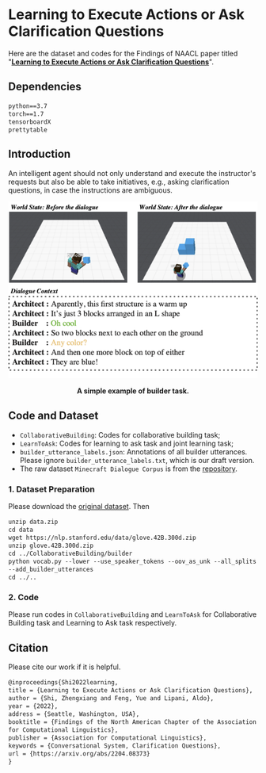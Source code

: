 # Learning to Execute Actions or Ask Clarification Questions
Here are the dataset and codes for the Findings of NAACL paper titled "[**Learning to Execute Actions or Ask Clarification Questions**](https://arxiv.org/abs/2204.08373)". 

## Dependencies

```
python==3.7
torch==1.7
tensorboardX
prettytable
```

## Introduction
An intelligent agent should not only understand and execute the instructor's requests but also be able to take initiatives, e.g., asking clarification questions, in case the instructions are ambiguous.

<p align="center">
    <img src="Asset/example.png" width="550">
</p>
<p align="center">
    <b>A simple example of builder task. </b>
</p>

## Code and Dataset
- `CollaborativeBuilding`: Codes for collaborative building task;
- `LearnToAsk`: Codes for learning to ask task and joint learning task;
- `builder_utterance_labels.json`: Annotations of all builder utterances. Please ignore `builder_utterance_labels.txt`, which is our draft version.
- The raw dataset `Minecraft Dialogue Corpus` is from the [repository](https://github.com/prashant-jayan21/minecraft-bap-models#raw-data).

### 1. Dataset Preparation
Please download the [original dataset](https://drive.google.com/file/d/1jAu_LymRSlqNJznViJZoi7xf8O9V6pUo/view?usp=sharing). Then
```
unzip data.zip
cd data
wget https://nlp.stanford.edu/data/glove.42B.300d.zip
unzip glove.42B.300d.zip
cd ../CollaborativeBuilding/builder
python vocab.py --lower --use_speaker_tokens --oov_as_unk --all_splits --add_builder_utterances
cd ../..
```

### 2. Code
Please run codes in `CollaborativeBuilding` and `LearnToAsk` for Collaborative Building task and Learning to Ask task respectively.

## Citation
Please cite our work if it is helpful.
```
@inproceedings{Shi2022learning,
title = {Learning to Execute Actions or Ask Clarification Questions},
author = {Shi, Zhengxiang and Feng, Yue and Lipani, Aldo},
year = {2022},
address = {Seattle, Washington, USA},
booktitle = {Findings of the North American Chapter of the Association for Computational Linguistics},
publisher = {Association for Computational Linguistics},
keywords = {Conversational System, Clarification Questions},
url = {https://arxiv.org/abs/2204.08373}
}
